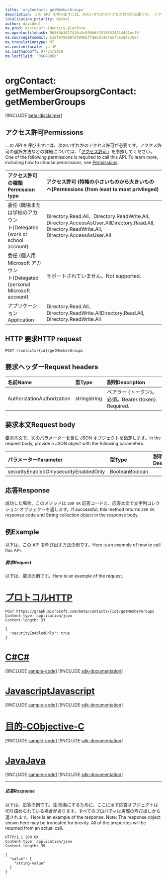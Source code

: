 ```yaml
---
title: 'orgContact: getMemberGroups'
description: この API を呼び出すには、次のいずれかのアクセス許可が必要です。 アクセス許可の選択方法などの詳細については、「アクセス許可」を参照してください。
localization_priority: Normal
author: davidmu1
ms.prod: microsoft-identity-platform
ms.openlocfilehash: 9b563b3617410a3e590b6f19158524114491ecf0
ms.sourcegitcommit: b18f978808fef800bff9e587464a5f3e18eb7687
ms.translationtype: MT
ms.contentlocale: ja-JP
ms.lasthandoff: 07/25/2019
ms.locfileid: "35878050"
---
```

# <a name="orgcontact-getmembergroups"></a><span data-ttu-id="305ca-104">orgContact: getMemberGroups</span><span class="sxs-lookup"><span data-stu-id="305ca-104">orgContact: getMemberGroups</span></span>

[!INCLUDE [beta-disclaimer](../../includes/beta-disclaimer.md)]

## <a name="permissions"></a><span data-ttu-id="305ca-105">アクセス許可</span><span class="sxs-lookup"><span data-stu-id="305ca-105">Permissions</span></span>
<span data-ttu-id="305ca-p102">この API を呼び出すには、次のいずれかのアクセス許可が必要です。アクセス許可の選択方法などの詳細については、「[アクセス許可](/graph/permissions-reference)」を参照してください。</span><span class="sxs-lookup"><span data-stu-id="305ca-p102">One of the following permissions is required to call this API. To learn more, including how to choose permissions, see [Permissions](/graph/permissions-reference).</span></span>

|<span data-ttu-id="305ca-108">アクセス許可の種類</span><span class="sxs-lookup"><span data-stu-id="305ca-108">Permission type</span></span>      | <span data-ttu-id="305ca-109">アクセス許可 (特権の小さいものから大きいものへ)</span><span class="sxs-lookup"><span data-stu-id="305ca-109">Permissions (from least to most privileged)</span></span>              |
|:--------------------|:---------------------------------------------------------|
|<span data-ttu-id="305ca-110">委任 (職場または学校のアカウント)</span><span class="sxs-lookup"><span data-stu-id="305ca-110">Delegated (work or school account)</span></span> | <span data-ttu-id="305ca-111">Directory.Read.All、Directory.ReadWrite.All、Directory.AccessAsUser.All</span><span class="sxs-lookup"><span data-stu-id="305ca-111">Directory.Read.All, Directory.ReadWrite.All, Directory.AccessAsUser.All</span></span>    |
|<span data-ttu-id="305ca-112">委任 (個人用 Microsoft アカウント)</span><span class="sxs-lookup"><span data-stu-id="305ca-112">Delegated (personal Microsoft account)</span></span> | <span data-ttu-id="305ca-113">サポートされていません。</span><span class="sxs-lookup"><span data-stu-id="305ca-113">Not supported.</span></span>    |
|<span data-ttu-id="305ca-114">アプリケーション</span><span class="sxs-lookup"><span data-stu-id="305ca-114">Application</span></span> | <span data-ttu-id="305ca-115">Directory.Read.All、Directory.ReadWrite.All</span><span class="sxs-lookup"><span data-stu-id="305ca-115">Directory.Read.All, Directory.ReadWrite.All</span></span> |

## <a name="http-request"></a><span data-ttu-id="305ca-116">HTTP 要求</span><span class="sxs-lookup"><span data-stu-id="305ca-116">HTTP request</span></span>
<!-- { "blockType": "ignored" } -->
```http
POST /contacts/{id}/getMemberGroups

```
## <a name="request-headers"></a><span data-ttu-id="305ca-117">要求ヘッダー</span><span class="sxs-lookup"><span data-stu-id="305ca-117">Request headers</span></span>
| <span data-ttu-id="305ca-118">名前</span><span class="sxs-lookup"><span data-stu-id="305ca-118">Name</span></span>       | <span data-ttu-id="305ca-119">型</span><span class="sxs-lookup"><span data-stu-id="305ca-119">Type</span></span> | <span data-ttu-id="305ca-120">説明</span><span class="sxs-lookup"><span data-stu-id="305ca-120">Description</span></span>|
|:---------------|:--------|:----------|
| <span data-ttu-id="305ca-121">Authorization</span><span class="sxs-lookup"><span data-stu-id="305ca-121">Authorization</span></span>  | <span data-ttu-id="305ca-122">string</span><span class="sxs-lookup"><span data-stu-id="305ca-122">string</span></span>  | <span data-ttu-id="305ca-p103">ベアラー {トークン}。必須。</span><span class="sxs-lookup"><span data-stu-id="305ca-p103">Bearer {token}. Required.</span></span> |

## <a name="request-body"></a><span data-ttu-id="305ca-125">要求本文</span><span class="sxs-lookup"><span data-stu-id="305ca-125">Request body</span></span>
<span data-ttu-id="305ca-126">要求本文で、次のパラメーターを含む JSON オブジェクトを指定します。</span><span class="sxs-lookup"><span data-stu-id="305ca-126">In the request body, provide a JSON object with the following parameters.</span></span>

| <span data-ttu-id="305ca-127">パラメーター</span><span class="sxs-lookup"><span data-stu-id="305ca-127">Parameter</span></span>    | <span data-ttu-id="305ca-128">型</span><span class="sxs-lookup"><span data-stu-id="305ca-128">Type</span></span>   |<span data-ttu-id="305ca-129">説明</span><span class="sxs-lookup"><span data-stu-id="305ca-129">Description</span></span>|
|:---------------|:--------|:----------|
|<span data-ttu-id="305ca-130">securityEnabledOnly</span><span class="sxs-lookup"><span data-stu-id="305ca-130">securityEnabledOnly</span></span>|<span data-ttu-id="305ca-131">Boolean</span><span class="sxs-lookup"><span data-stu-id="305ca-131">Boolean</span></span>||

## <a name="response"></a><span data-ttu-id="305ca-132">応答</span><span class="sxs-lookup"><span data-stu-id="305ca-132">Response</span></span>

<span data-ttu-id="305ca-133">成功した場合、このメソッドは `200 OK` 応答コードと、応答本文で文字列コレクション オブジェクトを返します。</span><span class="sxs-lookup"><span data-stu-id="305ca-133">If successful, this method returns `200 OK` response code and String collection object in the response body.</span></span>

## <a name="example"></a><span data-ttu-id="305ca-134">例</span><span class="sxs-lookup"><span data-stu-id="305ca-134">Example</span></span>
<span data-ttu-id="305ca-135">以下は、この API を呼び出す方法の例です。</span><span class="sxs-lookup"><span data-stu-id="305ca-135">Here is an example of how to call this API.</span></span>
##### <a name="request"></a><span data-ttu-id="305ca-136">要求</span><span class="sxs-lookup"><span data-stu-id="305ca-136">Request</span></span>
<span data-ttu-id="305ca-137">以下は、要求の例です。</span><span class="sxs-lookup"><span data-stu-id="305ca-137">Here is an example of the request.</span></span>

# <a name="httptabhttp"></a>[<span data-ttu-id="305ca-138">プロトコル</span><span class="sxs-lookup"><span data-stu-id="305ca-138">HTTP</span></span>](#tab/http)
<!-- {
  "blockType": "request",
  "name": "orgcontact_getmembergroups"
}-->
```http
POST https://graph.microsoft.com/beta/contacts/{id}/getMemberGroups
Content-type: application/json
Content-length: 33

{
  "securityEnabledOnly": true
}
```
# <a name="ctabcsharp"></a>[<span data-ttu-id="305ca-139">C#</span><span class="sxs-lookup"><span data-stu-id="305ca-139">C#</span></span>](#tab/csharp)
[!INCLUDE [sample-code](../includes/snippets/csharp/orgcontact-getmembergroups-csharp-snippets.md)]
[!INCLUDE [sdk-documentation](../includes/snippets/snippets-sdk-documentation-link.md)]

# <a name="javascripttabjavascript"></a>[<span data-ttu-id="305ca-140">Javascript</span><span class="sxs-lookup"><span data-stu-id="305ca-140">Javascript</span></span>](#tab/javascript)
[!INCLUDE [sample-code](../includes/snippets/javascript/orgcontact-getmembergroups-javascript-snippets.md)]
[!INCLUDE [sdk-documentation](../includes/snippets/snippets-sdk-documentation-link.md)]

# <a name="objective-ctabobjc"></a>[<span data-ttu-id="305ca-141">目的-C</span><span class="sxs-lookup"><span data-stu-id="305ca-141">Objective-C</span></span>](#tab/objc)
[!INCLUDE [sample-code](../includes/snippets/objc/orgcontact-getmembergroups-objc-snippets.md)]
[!INCLUDE [sdk-documentation](../includes/snippets/snippets-sdk-documentation-link.md)]

# <a name="javatabjava"></a>[<span data-ttu-id="305ca-142">Java</span><span class="sxs-lookup"><span data-stu-id="305ca-142">Java</span></span>](#tab/java)
[!INCLUDE [sample-code](../includes/snippets/java/orgcontact-getmembergroups-java-snippets.md)]
[!INCLUDE [sdk-documentation](../includes/snippets/snippets-sdk-documentation-link.md)]

---


##### <a name="response"></a><span data-ttu-id="305ca-143">応答</span><span class="sxs-lookup"><span data-stu-id="305ca-143">Response</span></span>
<span data-ttu-id="305ca-p104">以下は、応答の例です。注:簡潔にするために、ここに示す応答オブジェクトは切り詰められている場合があります。すべてのプロパティは実際の呼び出しから返されます。</span><span class="sxs-lookup"><span data-stu-id="305ca-p104">Here is an example of the response. Note: The response object shown here may be truncated for brevity. All of the properties will be returned from an actual call.</span></span>
<!-- {
  "blockType": "response",
  "truncated": true,
  "@odata.type": "string",
  "isCollection": true
} -->
```http
HTTP/1.1 200 OK
Content-type: application/json
Content-length: 39

{
  "value": [
    "string-value"
  ]
}
```

<!-- uuid: 8fcb5dbc-d5aa-4681-8e31-b001d5168d79
2015-10-25 14:57:30 UTC -->
<!--
{
  "type": "#page.annotation",
  "description": "orgContact: getMemberGroups",
  "keywords": "",
  "section": "documentation",
  "tocPath": "",
  "suppressions": [
  ]
}
-->
